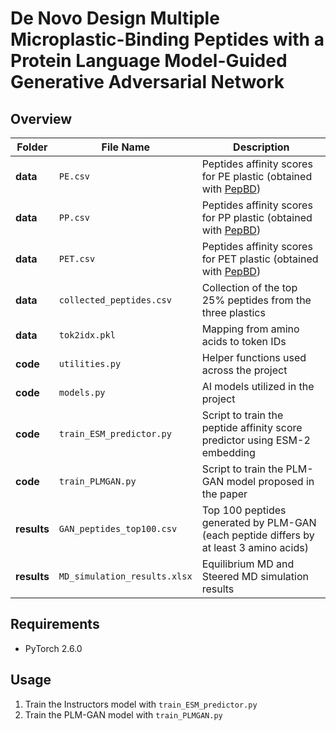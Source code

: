 # De Novo Design Multiple Microplastic-Binding Peptides with a Protein Language Model-Guided Generative Adversarial Network

## Overview
| Folder    | File Name                     | Description                                                                                                                                     |
|-----------|-------------------------------|-------------------------------------------------------------------------------------------------------------------------------------------------|
| **data**  | `PE.csv`                      | Peptides affinity scores for PE plastic (obtained with [PepBD](https://github.com/CarolHall-NCSU-CBE/PepBD_Plastics))                         |
| **data**  | `PP.csv`                      | Peptides affinity scores for PP plastic (obtained with [PepBD](https://github.com/CarolHall-NCSU-CBE/PepBD_Plastics))                         |
| **data**  | `PET.csv`                     | Peptides affinity scores for PET plastic (obtained with [PepBD](https://github.com/CarolHall-NCSU-CBE/PepBD_Plastics))                        |
| **data**  | `collected_peptides.csv`      | Collection of the top 25% peptides from the three plastics                                                                                     |
| **data**  | `tok2idx.pkl`                 | Mapping from amino acids to token IDs                                                                                                          |
| **code**  | `utilities.py`                | Helper functions used across the project                                                                                                       |
| **code**  | `models.py`                   | AI models utilized in the project                                                                                                              |
| **code**  | `train_ESM_predictor.py`      | Script to train the peptide affinity score predictor using ESM-2 embedding                                                                       |
| **code**  | `train_PLMGAN.py`             | Script to train the PLM-GAN model proposed in the paper                                                                                         |
| **results**| `GAN_peptides_top100.csv`    | Top 100 peptides generated by PLM-GAN (each peptide differs by at least 3 amino acids)                                                           |
| **results**| `MD_simulation_results.xlsx` | Equilibrium MD and Steered MD simulation results                                                                                               |


## Requirements
- PyTorch 2.6.0

## Usage
1. Train the Instructors model with `train_ESM_predictor.py`
2. Train the PLM-GAN model with `train_PLMGAN.py`


